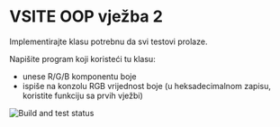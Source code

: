 ﻿# VSITE OOP vježba 2

Implementirajte klasu potrebnu da svi testovi prolaze.

Napišite program koji koristeći tu klasu:
- unese R/G/B komponentu boje
- ispiše na konzolu RGB vrijednost boje (u heksadecimalnom zapisu, koristite funkciju sa prvih vježbi)

![Build and test status](https://github.com/vsite-oop/v01/actions/workflows/msbuild.yml/badge.svg)
